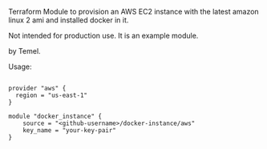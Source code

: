 Terraform Module to provision an AWS EC2 instance with the latest amazon linux 2 ami and installed docker in it.

Not intended for production use. It is an example module.

by  Temel.

Usage:

```hcl

provider "aws" {
  region = "us-east-1"
}

module "docker_instance" {
    source = "<github-username>/docker-instance/aws"
    key_name = "your-key-pair"
}